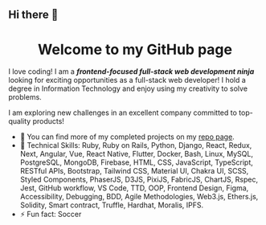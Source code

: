 ## Hi there 👋

<h1 align="center">Welcome to my GitHub page</h1>

I love coding! I am a ***frontend-focused full-stack web development ninja*** looking for exciting opportunities as a full-stack web developer! I hold a degree in Information Technology and enjoy using my creativity to solve problems.

I am exploring new challenges in an excellent company committed to top-quality products!

- 🔭 You can find more of my completed projects on my [repo page](https://github.com/icode198?tab=repositories).
- 🌱 Technical Skills: Ruby, Ruby on Rails, Python, Django, React, Redux, Next, Angular, Vue, React Native, Flutter, Docker, Bash, Linux, MySQL, PostgreSQL, MongoDB, Firebase, HTML, CSS, JavaScript, TypeScript, RESTful APIs, Bootstrap, Tailwind CSS, Material UI, Chakra UI, SCSS, Styled Components, PhaserJS, D3JS, PixiJS, FabricJS, ChartJS, Rspec, Jest, GitHub workflow, VS Code, TTD, OOP, Frontend Design, Figma, Accessibility, Debugging, BDD, Agile Methodologies, Web3.js, Ethers.js, Solidity, Smart contract, Truffle, Hardhat, Moralis, IPFS.
- ⚡ Fun fact: Soccer
